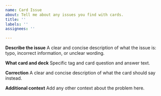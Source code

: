 ```yaml
---
name: Card Issue
about: Tell me about any issues you find with cards.
title: ''
labels: ''
assignees: ''

---
```


**Describe the issue**
A clear and concise description of what the issue is: typo, incorrect information, or unclear wording.

**What card and deck**
Specific tag and card question and answer text.

**Correction**
A clear and concise description of what the card should say instead.

**Additional context**
Add any other context about the problem here.
